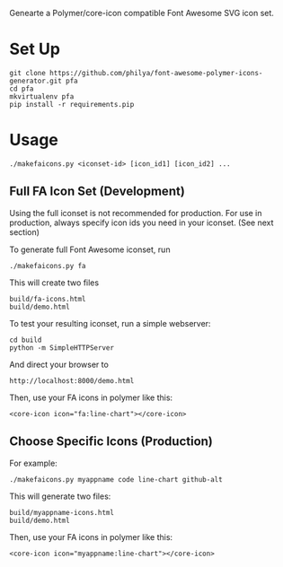 
Genearte a Polymer/core-icon compatible Font Awesome SVG icon set.

# Set Up

    git clone https://github.com/philya/font-awesome-polymer-icons-generator.git pfa
    cd pfa
    mkvirtualenv pfa
    pip install -r requirements.pip

# Usage

    ./makefaicons.py <iconset-id> [icon_id1] [icon_id2] ...

## Full FA Icon Set (Development)

Using the full iconset is not recommended for production. For use in production, always specify icon ids you need in your iconset. (See next section)

To generate full Font Awesome iconset, run

    ./makefaicons.py fa

This will create two files

    build/fa-icons.html
    build/demo.html

To test your resulting iconset, run a simple webserver:

    cd build
    python -m SimpleHTTPServer

And direct your browser to

    http://localhost:8000/demo.html

Then, use your FA icons in polymer like this:

    <core-icon icon="fa:line-chart"></core-icon>

## Choose Specific Icons (Production)

For example:

    ./makefaicons.py myappname code line-chart github-alt

This will generate two files:

    build/myappname-icons.html
    build/demo.html

Then, use your FA icons in polymer like this:

    <core-icon icon="myappname:line-chart"></core-icon>

